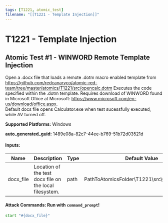 ```yaml
---
tags: [T1221, atomic_test]
filename: "[[T1221 - Template Injection]]"
---
```

# T1221 - Template Injection

## Atomic Test #1 - WINWORD Remote Template Injection
Open a .docx file that loads a remote .dotm macro enabled template from https://github.com/redcanaryco/atomic-red-team/tree/master/atomics/T1221/src/opencalc.dotm 
Executes the code specified within the .dotm template.
Requires download of WINWORD found in Microsoft Ofiice at Microsoft: https://www.microsoft.com/en-us/download/office.aspx.  
Default docs file opens Calculator.exe when test sucessfully executed, while AV turned off.

**Supported Platforms:** Windows


**auto_generated_guid:** 1489e08a-82c7-44ee-b769-51b72d03521d





#### Inputs:
| Name | Description | Type | Default Value |
|------|-------------|------|---------------|
| docx_file | Location of the test docx file on the local filesystem. | path | PathToAtomicsFolder&#92;T1221&#92;src&#92;Calculator.docx|


#### Attack Commands: Run with `command_prompt`! 


```cmd
start "#{docx_file}"
```






<br/>
